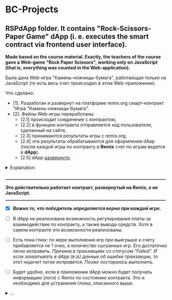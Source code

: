 # BC-Projects

## RSPdApp folder. It contains "Rock-Scissors-Paper Game" dApp (i. e. executes the smart contract via frontend user interface).
**Made based on the course material. Exactly, the teachers of the course gave a Web-game "Rock Paper Scissors", working only on JavaScript (that is, everything was counted in the Web-application).**


Была дана Web-игра "Камень-ножницы-бумага", работающая только на JavaScript (то есть весь счет происходил в этом Web-приложении).

Что сделано:
- [1]. Разработан и развернут на платформе remix.org смарт-контракт "Игра "Камень-ножницы-бумага".
- [2]. Файлы Web-игры переработаны:
  - [2.1] происходит соединение с контрактом,
  - [2.2] в функцию контракта отправляется ход пользователя, сделанный на сайте,
  - [2.3] принимаются результаты игры с remix.org,
  - [2.4] эти результаты обрабатываются для оформления dAap (после каждой игры по контракту в **Remix** счет по играм ведется в **dApp**).
  - [2.5] dApp [развернуто](http://oademi.kz/RSPweb/index.html).
  
<details><summary>Explanation</summary>
  A Web game was given that works only on JavaScript (that is, everything was counted in the Web-application).
  
  What's done:
- [1]. Smart contract "Rock-Paper-Scissors game" was developed and deployed on the platform remix.org.
- [2]. The Web game files have been redesigned:
  - [2.1] the connection with the contract takes place,
  - [2.2] the user's move made on the site is sent to the contract function,
  - [2.3] the results of the game are accepted with remix.org,
  - [2.4] these results are processed for dAap decoration (after each contract game in **Remix** the scores are counted in **dAap**).
  - [2.5] dAap [deployed](http://oademi.kz/RSPweb/index.html).
</details>
  
**___________________________________________________________________________**

**Это действительно работает контракт, развернутый на Remix, а не JavaScript.**
**___________________________________________________________________________**
  

 - [x] ***Важно то, что победитель определяется верно при каждой игре.***
 - [ ] В dApp не реализована возможность регулирования платы за взаимодействие по контракту, а также вывода средств.
     Хотя в самом контракте эти возможности реализованы.
 - [ ] Есть пока глюк: по мере выполнения игр при выигрыше к счету прибавляется не 1 очко, а количество сыгранных игр. Его достаточно легко исправить. _Причина в транзакциях со статусом "Failed". И если захватывать в dApp (в js) данные  об ошибке транзакции, то этот недочет легко исправится. Позже постараюсь выполнить._
 - [ ] Будет удобно, если в приложении dApp можно будет получать информацию (логи) с Remix по состоянию контракта. Это и необходимо для устранения глюка, описанного выше.

  
<details><summary>...</summary>
**Это действительно работает контракт, развернутый на Remix, а не JavaScript**
</details>

